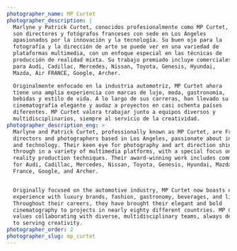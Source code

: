 ```yaml
---
photographer_name: MP Curtet
photographer_description: |
  Marlyne y Patrick Curtet, conocidos profesionalmente como MP Curtet,
  son directores y fotógrafos franceses con sede en Los Ángeles
  apasionados por la innovación y la tecnología. Su buen ojo para la
  fotografía y la dirección de arte se puede ver en una variedad de
  plataformas multimedia, con un enfoque especial en las técnicas de
  producción de realidad mixta. Su trabajo premiado incluye comerciales
  para Audi, Cadillac, Mercedes, Nissan, Toyota, Genesis, Hyundai,
  Mazda, Air FRANCE, Google, Archer.

  Originalmente enfocado en la industria automotriz, MP Curtet ahora
  tiene una amplia experiencia con marcas de lujo, moda, gastronomía,
  bebidas y estilo de vida. A lo largo de sus carreras, han llevado su
  cinematografía elegante y audaz a proyectos en casi ochenta países
  diferentes. MP Curtet valora trabajar junto a equipos diversos y
  multidisciplinarios, siempre al servicio de la creatividad.
photographer_description_eng: >
  Marlyne and Patrick Curtet, professionally known as MP Curtet, are French
  directors and photographers based in Los Angeles, passionate about innovation
  and technology. Their keen eye for photography and art direction shines
  through in a variety of multimedia platforms, with a special focus on mixed
  reality production techniques. Their award-winning work includes commercials
  for Audi, Cadillac, Mercedes, Nissan, Toyota, Genesis, Hyundai, Mazda, Air
  France, Google, and Archer.


  Originally focused on the automotive industry, MP Curtet now boasts extensive
  experience with luxury brands, fashion, gastronomy, beverages, and lifestyle.
  Throughout their careers, they have brought their elegant and bold
  cinematography to projects in nearly eighty different countries. MP Curtet
  values collaborating with diverse, multidisciplinary teams, always dedicated
  to serving creativity.
photographer_order: 2
photographer_slug: mp_curtet
---
```


